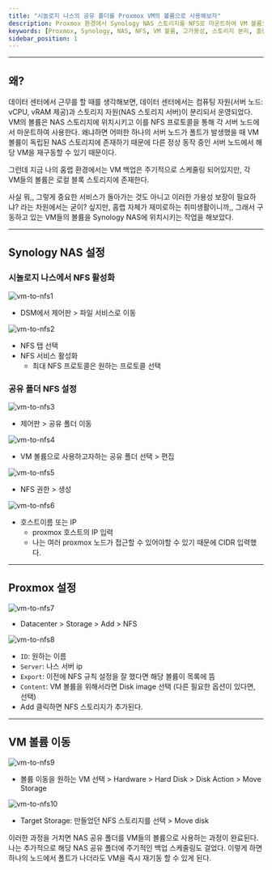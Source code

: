 ```yaml
---
title: "시놀로지 나스의 공유 폴더를 Proxmox VM의 볼륨으로 사용해보자"
description: Proxmox 환경에서 Synology NAS 스토리지를 NFS로 마운트하여 VM 볼륨으로 활용하는 방법을 다룹니다. 컴퓨팅과 스토리지 자원 분리를 통한 고가용성 구성 가이드입니다
keywords: [Proxmox, Synology, NAS, NFS, VM 볼륨, 고가용성, 스토리지 분리, 홈랩]
sidebar_position: 1
---
```


---

## 왜?

데이터 센터에서 근무를 할 때를 생각해보면, 데이터 센터에서는 컴퓨팅 자원(서버 노드: vCPU, vRAM 제공)과 스토리지 자원(NAS 스토리지 서버)이 분리되서 운영되었다. VM의 볼륨은 NAS 스토리지에 위치시키고 이를 NFS 프로토콜을 통해 각 서버 노드에서 마운트하여 사용한다. 왜냐하면 어떠한 하나의 서버 노드가 폴트가 발생했을 때 VM 볼륨이 독립된 NAS 스토리지에 존재하기 때문에 다른 정상 동작 중인 서버 노드에서 해당 VM을 재구동할 수 있기 때문이다.

그런데 지금 나의 홈랩 환경에서는 VM 백업은 주기적으로 스케줄링 되어있지만, 각 VM들의 볼륨은 로컬 블록 스토리지에 존재한다.

사실 뭐,, 그렇게 중요한 서비스가 돌아가는 것도 아니고 이러한 가용성 보장이 필요하냐? 라는 차원에서는 굳이? 싶지만, 홈랩 자체가 재미로하는 취미생활이니까,, 그래서 구동하고 있는 VM들의 볼륨을 Synology NAS에 위치시키는 작업을 해보았다.

---

## Synology NAS 설정

### 시놀로지 나스에서 NFS 활성화

![vm-to-nfs1](./assets/vm-to-nfs1.png)

- DSM에서 제어판 > 파일 서비스로 이동

![vm-to-nfs2](./assets/vm-to-nfs2.png)

- NFS 탭 선택
- NFS 서비스 활성화
  - 최대 NFS 프로토콜은 원하는 프로토콜 선택

### 공유 폴더 NFS 설정

![vm-to-nfs3](./assets/vm-to-nfs3.png)

- 제어판 > 공유 폴더 이동

![vm-to-nfs4](./assets/vm-to-nfs4.png)

- VM 볼륨으로 사용하고자하는 공유 폴더 선택 > 편집

![vm-to-nfs5](./assets/vm-to-nfs5.png)

- NFS 권한 > 생성

![vm-to-nfs6](./assets/vm-to-nfs6.png)

- 호스트이름 또는 IP
  - proxmox 호스트의 IP 입력
  - 나는 여러 proxmox 노드가 접근할 수 있어야할 수 있기 때문에 CIDR 입력했다.

---

## Proxmox 설정

![vm-to-nfs7](./assets/vm-to-nfs7.png)

- Datacenter > Storage > Add > NFS

![vm-to-nfs8](./assets/vm-to-nfs8.png)

- `ID`: 원하는 이름
- `Server`: 나스 서버 ip
- `Export`: 이전에 NFS 규칙 설정을 잘 했다면 해당 볼륨이 목록에 뜸
- `Content`: VM 볼륨을 위해서라면 Disk image 선택 (다른 필요한 옵션이 있다면, 선택)
- Add 클릭하면 NFS 스토리지가 추가된다.

---

## VM 볼륨 이동

![vm-to-nfs9](./assets/vm-to-nfs9.png)

- 볼륨 이동을 원하는 VM 선택 > Hardware > Hard Disk > Disk Action > Move Storage

![vm-to-nfs10](./assets/vm-to-nfs10.png)

- Target Storage: 만들었던 NFS 스토리지를 선택 > Move disk

이러한 과정을 거치면 NAS 공유 폴더를 VM들의 볼륨으로 사용하는 과정이 완료된다.
나는 추가적으로 해당 NAS 공유 폴더에 주기적인 백업 스케줄링도 걸었다. 이렇게 하면 하나의 노드에서 폴트가 나더라도 VM을 즉시 재기동 할 수 있게 된다.
